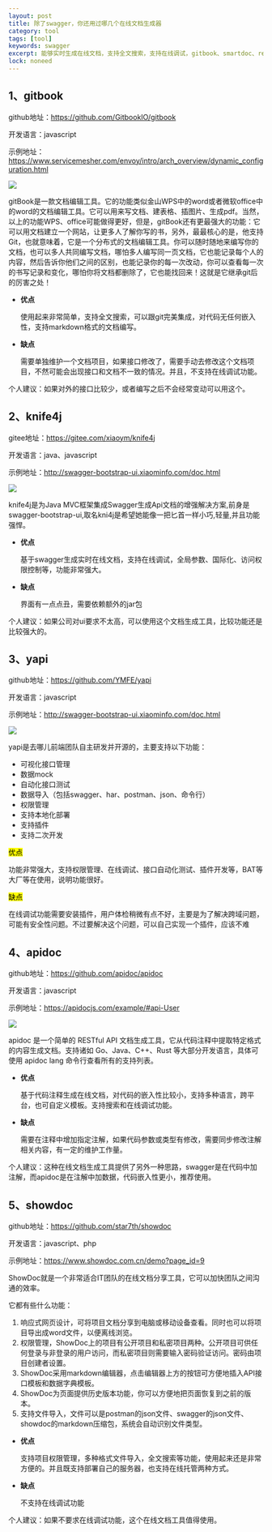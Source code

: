 ```yaml
---
layout: post
title: 除了swagger，你还用过哪几个在线文档生成器
category: tool
tags: [tool]
keywords: swagger
excerpt: 能够实时生成在线文档，支持全文搜索，支持在线调试，gitbook、smartdoc、redoc、yapi、apidoc、showdoc
lock: noneed
---
```


## 1、gitbook

github地址：https://github.com/GitbookIO/gitbook

开发语言：javascript

示例地址：https://www.servicemesher.com/envoy/intro/arch_overview/dynamic_configuration.html

![](/assets/images/tools/api-tool-gitbook.jpg)

gitBook是一款文档编辑工具。它的功能类似金山WPS中的word或者微软office中的word的文档编辑工具。它可以用来写文档、建表格、插图片、生成pdf。当然，以上的功能WPS、office可能做得更好，但是，gitBook还有更最强大的功能：它可以用文档建立一个网站，让更多人了解你写的书，另外，最最核心的是，他支持Git，也就意味着，它是一个分布式的文档编辑工具。你可以随时随地来编写你的文档，也可以多人共同编写文档，哪怕多人编写同一页文档，它也能记录每个人的内容，然后告诉你他们之间的区别，也能记录你的每一次改动，你可以查看每一次的书写记录和变化，哪怕你将文档都删除了，它也能找回来！这就是它继承git后的厉害之处！

- **优点**

  使用起来非常简单，支持全文搜索，可以跟git完美集成，对代码无任何嵌入性，支持markdown格式的文档编写。

- **缺点**

  需要单独维护一个文档项目，如果接口修改了，需要手动去修改这个文档项目，不然可能会出现接口和文档不一致的情况。并且，不支持在线调试功能。

个人建议：如果对外的接口比较少，或者编写之后不会经常变动可以用这个。

## 2、knife4j

gitee地址：https://gitee.com/xiaoym/knife4j

开发语言：java、javascript

示例地址：http://swagger-bootstrap-ui.xiaominfo.com/doc.html

![](/assets/images/tools/api-tool-knife4j.jpg)

knife4j是为Java MVC框架集成Swagger生成Api文档的增强解决方案,前身是swagger-bootstrap-ui,取名kni4j是希望她能像一把匕首一样小巧,轻量,并且功能强悍。

- **优点**

  基于swagger生成实时在线文档，支持在线调试，全局参数、国际化、访问权限控制等，功能非常强大。

- **缺点**

  界面有一点点丑，需要依赖额外的jar包

个人建议：如果公司对ui要求不太高，可以使用这个文档生成工具，比较功能还是比较强大的。

## 3、yapi

github地址：https://github.com/YMFE/yapi

开发语言：javascript

示例地址：http://swagger-bootstrap-ui.xiaominfo.com/doc.html

![](/assets/images/tools/api-tool-yapi.jpg)

yapi是去哪儿前端团队自主研发并开源的，主要支持以下功能：

- 可视化接口管理
- 数据mock
- 自动化接口测试
- 数据导入（包括swagger、har、postman、json、命令行）
- 权限管理
- 支持本地化部署
- 支持插件
- 支持二次开发

<mark>优点</mark>

功能非常强大，支持权限管理、在线调试、接口自动化测试、插件开发等，BAT等大厂等在使用，说明功能很好。

<mark>缺点</mark>

在线调试功能需要安装插件，用户体检稍微有点不好，主要是为了解决跨域问题，可能有安全性问题。不过要解决这个问题，可以自己实现一个插件，应该不难

## 4、apidoc

github地址：https://github.com/apidoc/apidoc

开发语言：javascript

示例地址：https://apidocjs.com/example/#api-User

![](/assets/images/tools/api-tool-apidoc.jpg)

apidoc 是一个简单的 RESTful API 文档生成工具，它从代码注释中提取特定格式的内容生成文档。支持诸如 Go、Java、C++、Rust 等大部分开发语言，具体可使用 apidoc lang 命令行查看所有的支持列表。

- **优点**

  基于代码注释生成在线文档，对代码的嵌入性比较小，支持多种语言，跨平台，也可自定义模板。支持搜索和在线调试功能。

- **缺点**

  需要在注释中增加指定注解，如果代码参数或类型有修改，需要同步修改注解相关内容，有一定的维护工作量。

个人建议：这种在线文档生成工具提供了另外一种思路，swagger是在代码中加注解，而apidoc是在注解中加数据，代码嵌入性更小，推荐使用。

## 5、showdoc

github地址：https://github.com/star7th/showdoc

开发语言：javascript、php

示例地址：https://www.showdoc.com.cn/demo?page_id=9



ShowDoc就是一个非常适合IT团队的在线文档分享工具，它可以加快团队之间沟通的效率。

它都有些什么功能：

1. 响应式网页设计，可将项目文档分享到电脑或移动设备查看。同时也可以将项目导出成word文件，以便离线浏览。
2. 权限管理，ShowDoc上的项目有公开项目和私密项目两种。公开项目可供任何登录与非登录的用户访问，而私密项目则需要输入密码验证访问。密码由项目创建者设置。
3. ShowDoc采用markdown编辑器，点击编辑器上方的按钮可方便地插入API接口模板和数据字典模板。
4. ShowDoc为页面提供历史版本功能，你可以方便地把页面恢复到之前的版本。
5. 支持文件导入，文件可以是postman的json文件、swagger的json文件、showdoc的markdown压缩包，系统会自动识别文件类型。

- **优点**

  支持项目权限管理，多种格式文件导入，全文搜索等功能，使用起来还是非常方便的。并且既支持部署自己的服务器，也支持在线托管两种方式。

- **缺点**

  不支持在线调试功能

个人建议：如果不要求在线调试功能，这个在线文档工具值得使用。